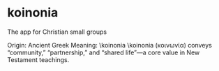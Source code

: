 # koinonia

The app for Christian small groups

Origin: Ancient Greek
Meaning:
\koinonia
\koinonia (κοινωνία) conveys “community,” “partnership,” and “shared life”—a core value in New Testament teachings.
